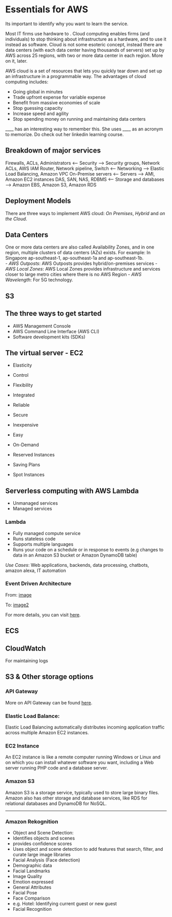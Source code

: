 # Essentials for AWS

Its important to identify why you want to learn the service. 

Most IT firms use hardware to . Cloud computing enables firms (and individuals) to stop thinking about infrastructure as a hardware, and to use it instead as software. Cloud is not some esoteric concept, instead there are data centers (with each data center having thousands of servers) set up by AWS across 25 regions, with two or more data center in each region. More on it, later.  

AWS cloud is a set of resources that lets you quickly tear down and set up an infrastructure in a programmable way. The advantages of cloud computing includes: 
- Going global in minutes 
- Trade upfront expense for variable expense
- Benefit from massive economies of scale
- Stop guessing capacity 
- Increase speed and agility
- Stop spending money on running and maintaining data centers

____ has an interesting way to remember this. She uses ____ as an acronym to memorize. Do check out her linkedin learning course. 

## Breakdown of major services
Firewalls, ACLs, Administrators <-- Security --> Security groups, Network ACLs, AWS IAM
Router, Network pipeline, Switch <-- Networking --> Elastic Load Balancing, Amazon VPC
On-Premise servers <-- Servers --> AMI, Amazon EC2 instances 
DAS, SAN, NAS, RDBMS <-- Storage and databases --> Amazon EBS, Amazon S3, Amazon RDS

## Deployment Models 
There are three ways to implement AWS cloud: _On Premises_, _Hybrid_ and _on the Cloud_.  

## Data Centers
One or more data centers are also called Availability Zones, and in one region, multiple clusters of data centers (AZs) exists. For example: In Singapore ap-southeast-1, ap-southeast-1a and ap-southeast-1b.     
    - _AWS Outposts_: AWS Outposts provides hybrid/on-premises services 
    - _AWS Local Zones_: AWS Local Zones provides infrastructure and services closer to large metro cities where there is no AWS Region
    - _AWS Wavelength_: For 5G technology. 

## S3

## The three ways to get started
- AWS Management Console
- AWS Command Line Interface (AWS CLI)
- Software development kits (SDKs)


## The virtual server - EC2
- Elasticity
- Control 
- Flexibility 
- Integrated 
- Reliable 
- Secure 
- Inexpensive
- Easy

- On-Demand
- Reserved Instances
- Saving Plans
- Spot Instances

## Serverless computing with AWS Lambda
- Unmanaged services
- Managed services

### Lambda
- Fully managed compute service
- Runs stateless code
- Supports multiple languages 
- Runs your code on a schedule or in response to events (e.g changes to data in an Amazon S3 bucket or Amazon DynamoDB table)

_Use Cases_: Web applications, backends, data processing, chatbots, amazon alexa, IT automation

### Event Driven Architecture

From:
[image](https://d2908q01vomqb2.cloudfront.net/fc074d501302eb2b93e2554793fcaf50b3bf7291/2021/02/01/Concept2.jpg)

To: 
[image2](https://d2908q01vomqb2.cloudfront.net/fc074d501302eb2b93e2554793fcaf50b3bf7291/2021/02/01/Arch-Diagram2.jpg)

For more details, you can visit [here](https://aws.amazon.com/blogs/architecture/building-multi-partner-integration-on-aws-using-event-driven-architecture/). 


## ECS

## CloudWatch 
For maintaining logs

## S3 & Other storage options


### API Gateway
More on API Gateway can be found [here](https://aws.amazon.com/blogs/machine-learning/creating-a-machine-learning-powered-rest-api-with-amazon-api-gateway-mapping-templates-and-amazon-sagemaker/).

### Elastic Load Balance:
Elastic Load Balancing automatically distributes incoming application traffic across multiple Amazon EC2 instances.

### EC2 Instance
An EC2 instance is like a remote computer running Windows or Linux and on which you can install whatever software you want, including a Web server running PHP code and a database server.

### Amazon S3
Amazon S3 is a storage service, typically used to store large binary files. Amazon also has other storage and database services, like RDS for relational databases and DynamoDB for NoSQL.

--------
### Amazon Rekognition
- Object and Scene Detection:
- Identifies objects and scenes
- provides confidence scores
- Uses object and scene detection to add features that search, filter, and curate large image libraries
- Facial Analysis (Face detection)
- Demographic data
- Facial Landmarks
- Image Quality
- Emotion expressed
- General Attributes
- Facial Pose
- Face Comparison
- e.g. Hotel: Identifying current guest or new guest
- Facial Recognition

